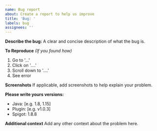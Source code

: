 ```yaml
---
name: Bug report
about: Create a report to help us improve
title: 'Bug: '
labels: bug
assignees: ''
---
```


**Describe the bug:**
A clear and concise description of what the bug is.

**To Reproduce** _(If you found how)_

1. Go to '...'
2. Click on '....'
3. Scroll down to '....'
4. See error

**Screenshots**
If applicable, add screenshots to help explain your problem.

**Please write yours versions:**

- Java: [e.g. 1.8, 1.15]
- Plugin: [e.g. v1.0.3]
- Spigot: 1.8.8

**Additional context**
Add any other context about the problem here.

